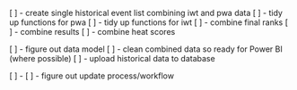 [ ] - create single historical event list combining iwt and pwa data
[ ] - tidy up functions for pwa 
[ ] - tidy up functions for iwt
[ ] - combine final ranks 
[ ] - combine results
[ ] - combine heat scores

[ ] - figure out data model
[ ] - clean combined data so ready for Power BI (where possible)
[ ] - upload historical data to database

[ ] - 
[ ] - figure out update process/workflow